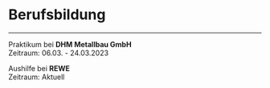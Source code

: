 # Berufsbildung
---
Praktikum bei **DHM Metallbau GmbH**\
Zeitraum: 06.03. - 24.03.2023

Aushilfe bei **REWE**\
Zeitraum: Aktuell